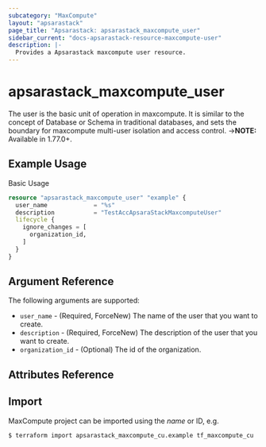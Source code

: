 ```yaml
---
subcategory: "MaxCompute"
layout: "apsarastack"
page_title: "Apsarastack: apsarastack_maxcompute_user"
sidebar_current: "docs-apsarastack-resource-maxcompute-user"
description: |-
  Provides a Apsarastack maxcompute user resource.
---
```


# apsarastack\_maxcompute\_user

The user is the basic unit of operation in maxcompute. It is similar to the concept of Database or Schema in traditional databases, and sets the boundary for maxcompute multi-user isolation and access control.
->**NOTE:** Available in 1.77.0+.

## Example Usage

Basic Usage

```terraform
resource "apsarastack_maxcompute_user" "example" {
  user_name             = "%s"
  description           = "TestAccApsaraStackMaxcomputeUser"
  lifecycle {
    ignore_changes = [
      organization_id,
    ]
  }
}
```
## Argument Reference

The following arguments are supported:
* `user_name` - (Required, ForceNew) The name of the user that you want to create.
* `description` - (Required, ForceNew) The description of the user that you want to create.
* `organization_id` - (Optional) The id of the organization. 

## Attributes Reference



## Import

MaxCompute project can be imported using the *name* or ID, e.g.

```
$ terraform import apsarastack_maxcompute_cu.example tf_maxcompute_cu
```
